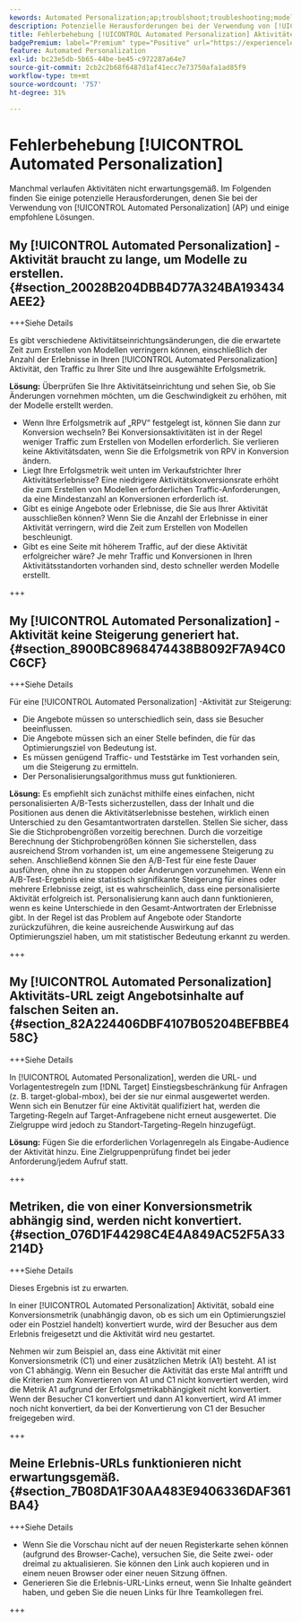 ```yaml
---
kewords: Automated Personalization;ap;troublshoot;troubleshooting;model;lift
description: Potenzielle Herausforderungen bei der Verwendung von [!UICONTROL Automated Personalization] (AP)-Aktivitäten in Adobe Target zusammen mit empfohlenen Lösungen.
title: Fehlerbehebung [!UICONTROL Automated Personalization] Aktivitäten?
badgePremium: label="Premium" type="Positive" url="https://experienceleague.adobe.com/docs/target/using/introduction/intro.html?lang=en#premium newtab=true" tooltip="Erfahren Sie, was in Target Premium enthalten ist."
feature: Automated Personalization
exl-id: bc23e5db-5b65-44be-be45-c972287a64e7
source-git-commit: 2cb2c2b68f6487d1af41ecc7e73750afa1ad85f9
workflow-type: tm+mt
source-wordcount: '757'
ht-degree: 31%

---
```


# Fehlerbehebung [!UICONTROL Automated Personalization]

Manchmal verlaufen Aktivitäten nicht erwartungsgemäß. Im Folgenden finden Sie einige potenzielle Herausforderungen, denen Sie bei der Verwendung von [!UICONTROL Automated Personalization] (AP) und einige empfohlene Lösungen.

## My [!UICONTROL Automated Personalization] -Aktivität braucht zu lange, um Modelle zu erstellen. {#section_20028B204DBB4D77A324BA193434AEE2}

+++Siehe Details

Es gibt verschiedene Aktivitätseinrichtungsänderungen, die die erwartete Zeit zum Erstellen von Modellen verringern können, einschließlich der Anzahl der Erlebnisse in Ihren [!UICONTROL Automated Personalization] Aktivität, den Traffic zu Ihrer Site und Ihre ausgewählte Erfolgsmetrik.

**Lösung:** Überprüfen Sie Ihre Aktivitätseinrichtung und sehen Sie, ob Sie Änderungen vornehmen möchten, um die Geschwindigkeit zu erhöhen, mit der Modelle erstellt werden.

* Wenn Ihre Erfolgsmetrik auf „RPV“ festgelegt ist, können Sie dann zur Konversion wechseln? Bei Konversionsaktivitäten ist in der Regel weniger Traffic zum Erstellen von Modellen erforderlich. Sie verlieren keine Aktivitätsdaten, wenn Sie die Erfolgsmetrik von RPV in Konversion ändern.
* Liegt Ihre Erfolgsmetrik weit unten im Verkaufstrichter Ihrer Aktivitätserlebnisse? Eine niedrigere Aktivitätskonversionsrate erhöht die zum Erstellen von Modellen erforderlichen Traffic-Anforderungen, da eine Mindestanzahl an Konversionen erforderlich ist.
* Gibt es einige Angebote oder Erlebnisse, die Sie aus Ihrer Aktivität ausschließen können? Wenn Sie die Anzahl der Erlebnisse in einer Aktivität verringern, wird die Zeit zum Erstellen von Modellen beschleunigt.
* Gibt es eine Seite mit höherem Traffic, auf der diese Aktivität erfolgreicher wäre? Je mehr Traffic und Konversionen in Ihren Aktivitätsstandorten vorhanden sind, desto schneller werden Modelle erstellt.

+++

## My [!UICONTROL Automated Personalization] -Aktivität keine Steigerung generiert hat. {#section_8900BC8968474438B8092F7A94C0C6CF}

+++Siehe Details

Für eine [!UICONTROL Automated Personalization] -Aktivität zur Steigerung:

* Die Angebote müssen so unterschiedlich sein, dass sie Besucher beeinflussen.
* Die Angebote müssen sich an einer Stelle befinden, die für das Optimierungsziel von Bedeutung ist.
* Es müssen genügend Traffic- und Teststärke im Test vorhanden sein, um die Steigerung zu ermitteln.
* Der Personalisierungsalgorithmus muss gut funktionieren.

**Lösung:** Es empfiehlt sich zunächst mithilfe eines einfachen, nicht personalisierten A/B-Tests sicherzustellen, dass der Inhalt und die Positionen aus denen die Aktivitätserlebnisse bestehen, wirklich einen Unterschied zu den Gesamtantwortraten darstellen. Stellen Sie sicher, dass Sie die Stichprobengrößen vorzeitig berechnen. Durch die vorzeitige Berechnung der Stichprobengrößen können Sie sicherstellen, dass ausreichend Strom vorhanden ist, um eine angemessene Steigerung zu sehen. Anschließend können Sie den A/B-Test für eine feste Dauer ausführen, ohne ihn zu stoppen oder Änderungen vorzunehmen. Wenn ein A/B-Test-Ergebnis eine statistisch signifikante Steigerung für eines oder mehrere Erlebnisse zeigt, ist es wahrscheinlich, dass eine personalisierte Aktivität erfolgreich ist. Personalisierung kann auch dann funktionieren, wenn es keine Unterschiede in den Gesamt-Antwortraten der Erlebnisse gibt. In der Regel ist das Problem auf Angebote oder Standorte zurückzuführen, die keine ausreichende Auswirkung auf das Optimierungsziel haben, um mit statistischer Bedeutung erkannt zu werden.

+++

## My [!UICONTROL Automated Personalization] Aktivitäts-URL zeigt Angebotsinhalte auf falschen Seiten an. {#section_82A224406DBF4107B05204BEFBBE458C}

+++Siehe Details

In [!UICONTROL Automated Personalization], werden die URL- und Vorlagentestregeln zum [!DNL Target] Einstiegsbeschränkung für Anfragen (z. B. target-global-mbox), bei der sie nur einmal ausgewertet werden. Wenn sich ein Benutzer für eine Aktivität qualifiziert hat, werden die Targeting-Regeln auf Target-Anfragebene nicht erneut ausgewertet. Die Zielgruppe wird jedoch zu Standort-Targeting-Regeln hinzugefügt.

**Lösung:** Fügen Sie die erforderlichen Vorlagenregeln als Eingabe-Audience der Aktivität hinzu. Eine Zielgruppenprüfung findet bei jeder Anforderung/jedem Aufruf statt.

+++

## Metriken, die von einer Konversionsmetrik abhängig sind, werden nicht konvertiert. {#section_076D1F44298C4E4A849AC52F5A33214D}

+++Siehe Details

Dieses Ergebnis ist zu erwarten.

In einer [!UICONTROL Automated Personalization] Aktivität, sobald eine Konversionsmetrik (unabhängig davon, ob es sich um ein Optimierungsziel oder ein Postziel handelt) konvertiert wurde, wird der Besucher aus dem Erlebnis freigesetzt und die Aktivität wird neu gestartet.

Nehmen wir zum Beispiel an, dass eine Aktivität mit einer Konversionsmetrik (C1) und einer zusätzlichen Metrik (A1) besteht. A1 ist von C1 abhängig. Wenn ein Besucher die Aktivität das erste Mal antrifft und die Kriterien zum Konvertieren von A1 und C1 nicht konvertiert werden, wird die Metrik A1 aufgrund der Erfolgsmetrikabhängigkeit nicht konvertiert. Wenn der Besucher C1 konvertiert und dann A1 konvertiert, wird A1 immer noch nicht konvertiert, da bei der Konvertierung von C1 der Besucher freigegeben wird.

+++

## Meine Erlebnis-URLs funktionieren nicht erwartungsgemäß.  {#section_7B08DA1F30AA483E9406336DAF361BA4}

+++Siehe Details

* Wenn Sie die Vorschau nicht auf der neuen Registerkarte sehen können (aufgrund des Browser-Cache), versuchen Sie, die Seite zwei- oder dreimal zu aktualisieren. Sie können den Link auch kopieren und in einem neuen Browser oder einer neuen Sitzung öffnen.
* Generieren Sie die Erlebnis-URL-Links erneut, wenn Sie Inhalte geändert haben, und geben Sie die neuen Links für Ihre Teamkollegen frei.

+++
